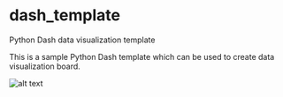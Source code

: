 # dash_template
Python Dash data visualization template


This is a sample Python Dash template which can be used to create data visualization board.

![alt text](https://github.com/ishanmehta17/dash_template/blob/master/dash_template_web_img.jpg)

